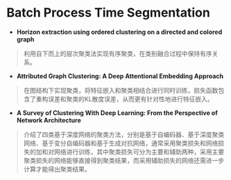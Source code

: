 # Batch Process Time Segmentation

+ **Horizon extraction using ordered clustering on a directed and colored graph**
> 利用自下而上的层次聚类法实现有序聚类，在类别融合过程中保持有序关系。

+ **Attributed Graph Clustering: A Deep Attentional Embedding Approach**
> 在图结构下实现聚类，将特征嵌入和聚类相结合进行同时训练，损失函数包含了重构误差和聚类的KL散度误差，从而更有针对性地进行特征嵌入。

+ **A Survey of Clustering With Deep Learning: From the Perspective of Network Architecture**
> 介绍了四类基于深度网络的聚类方法，分别是基于自编码器、基于深度聚类网络、基于变分自编码器和基于生成对抗网络，通常采用聚类损失和网络损失的加和对网络进行训练，其中聚类损失可分为主要和辅助两种，采用主要聚类损失的网络能够直接得到聚类结果，而采用辅助损失的网络还需进一步计算才能得出聚类结果。